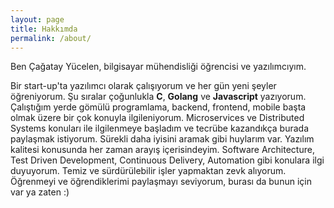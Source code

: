 ```yaml
---
layout: page
title: Hakkımda
permalink: /about/
---
```


Ben Çağatay Yücelen, bilgisayar mühendisliği öğrencisi ve yazılımcıyım.

Bir start-up'ta yazılımcı olarak çalışıyorum ve her gün yeni şeyler öğreniyorum. Şu sıralar çoğunlukla **C**, **Golang** ve **Javascript** yazıyorum. Çalıştığım yerde gömülü programlama, backend, frontend, mobile başta olmak üzere bir çok konuyla ilgileniyorum. Microservices ve Distributed Systems konuları ile ilgilenmeye başladım ve tecrübe kazandıkça burada paylaşmak istiyorum. Sürekli daha iyisini aramak gibi huylarım var. Yazılım kalitesi konusunda her zaman arayış içerisindeyim. Software Architecture, Test Driven Development, Continuous Delivery, Automation gibi konulara ilgi duyuyorum. Temiz ve sürdürülebilir işler yapmaktan zevk alıyorum. Öğrenmeyi ve öğrendiklerimi paylaşmayı seviyorum, burası da bunun için var ya zaten :)


